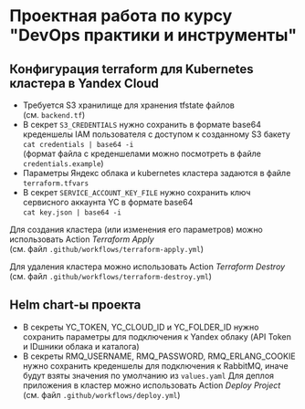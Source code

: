 # Проектная работа по курсу "DevOps практики и инструменты"

## Конфигурация terraform для Kubernetes кластера в Yandex Cloud

 - Требуется S3 хранилище для хранения tfstate файлов<br/>
   (см. ```backend.tf```)
 - В секрет ```S3_CREDENTIALS``` нужно сохранить в формате base64 креденшелы IAM пользователя с доступом к созданному S3 бакету<br/>
   ```cat credentials | base64 -i```<br/>
   (формат файла с креденшелами можно посмотреть в файле ```credentials.example```)
 - Параметры Яндекс облака и kubernetes кластера задаются в файле ```terraform.tfvars```
 - В секрет ```SERVICE_ACCOUNT_KEY_FILE``` нужно сохранить ключ сервисного аккаунта YC в формате base64<br/>
   ```cat key.json | base64 -i```

Для создания кластера (или изменения его параметров) можно использовать Action *Terraform Apply*<br/>
(см. файл ```.github/workflows/terraform-apply.yml```)

Для удаления кластера можно использовать Action *Terraform Destroy*<br/>
(см. файл ```.github/workflows/terraform-destroy.yml```)

## Helm chart-ы проекта

 - В секреты YC_TOKEN, YC_CLOUD_ID и YC_FOLDER_ID нужно сохранить параметры для подключения к Yandex облаку (API Token и IDшники облака и каталога)
 - В секреты RMQ_USERNAME, RMQ_PASSWORD, RMQ_ERLANG_COOKIE нужно сохранить креденшелы для подключения к RabbitMQ, иначе будут взяты значения по умолчанию из ```values.yaml```
Для деплоя приложения в кластер можно использовать Action *Deploy Project*<br/>
(см. файл ```.github/workflows/deploy.yml```)
